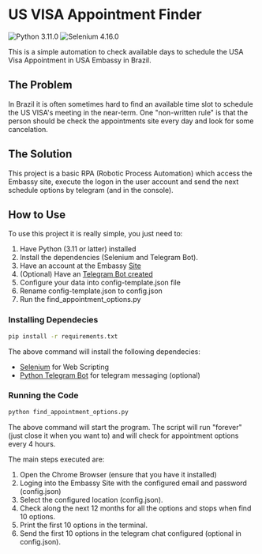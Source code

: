 # US VISA Appointment Finder
![Python 3.11.0](https://img.shields.io/badge/Python-3.11.0-green.svg?style=plastic)
![Selenium 4.16.0](https://img.shields.io/badge/Selenium-4.16.0-green.svg?style=plastic)

This is a simple automation to check available days to schedule the USA Visa Appointment in USA Embassy in Brazil.

## The Problem

In Brazil it is often sometimes hard to find an available time slot to schedule the US VISA's meeting in the near-term. One "non-written rule" is that the person should be check the appointments site every day and look for some cancelation.

## The Solution

This project is a basic RPA (Robotic Process Automation) which access the Embassy site, execute the logon in the user account and send the next schedule options by telegram (and in the console).

## How to Use

To use this project it is really simple, you just need to:

1. Have Python (3.11 or latter) installed
2. Install the dependencies (Selenium and Telegram Bot).
3. Have an account at the Embassy [Site](https://ais.usvisa-info.com/pt-br/niv/users/sign_in)
4. (Optional) Have an [Telegram Bot created](https://core.telegram.org/bots/tutorial)
5. Configure your data into config-template.json file
6. Rename config-template.json to config.json
7. Run the find_appointment_options.py

### Installing Dependecies

```bash
pip install -r requirements.txt
```

The above command will install the following dependecies:

- [Selenium](https://selenium-python.readthedocs.io/) for Web Scripting
- [Python Telegram Bot](https://python-telegram-bot.org/) for telegram messaging (optional)


### Running the Code

```bash
python find_appointment_options.py
```

The above command will start the program. The script will run "forever" (just close it when you want to) and will check for appointment options every 4 hours.

The main steps executed are:

1. Open the Chrome Browser (ensure that you have it installed)
2. Loging into the Embassy Site with the configured email and password (config.json)
3. Select the configured location (config.json).
4. Check along the next 12 months for all the options and stops when find 10 options.
5. Print the first 10 options in the terminal.
6. Send the first 10 options in the telegram chat configured (optional in config.json).